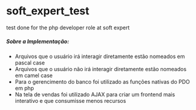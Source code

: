 # soft_expert_test
test done for the php developer role at soft expert

<h5>Sobre a Implementação:</h5>
<ul>
  <li>Arquivos que o usuário irá interagir diretamente estão nomeados em pascal case</li>
  <li>Arquivos que o usuário não irá interagir diretamente estão nomeados em camel case</li>
  <li>Para o gerencimento do banco foi utilizado as funções nativas do PDO em php</li>
  <li>Na tela de vendas foi utilizado AJAX para criar um frontend mais interativo e que consumisse menos recursos</li>
</ul>
